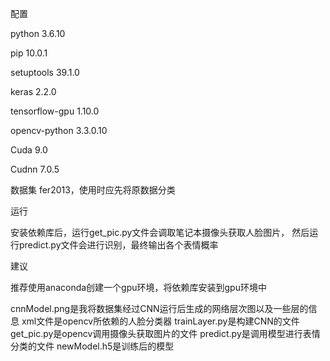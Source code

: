 配置

python 3.6.10

pip 10.0.1

setuptools 39.1.0

keras 2.2.0

tensorflow-gpu 1.10.0

opencv-python 3.3.0.10

Cuda 9.0

Cudnn 7.0.5

数据集 fer2013，使用时应先将原数据分类

运行

安装依赖库后，运行get_pic.py文件会调取笔记本摄像头获取人脸图片，
然后运行predict.py文件会进行识别，最终输出各个表情概率

建议

推荐使用anaconda创建一个gpu环境，将依赖库安装到gpu环境中

cnnModel.png是我将数据集经过CNN运行后生成的网络层次图以及一些层的信息
xml文件是opencv所依赖的人脸分类器
trainLayer.py是构建CNN的文件
get_pic.py是opencv调用摄像头获取图片的文件
predict.py是调用模型进行表情分类的文件
newModel.h5是训练后的模型
